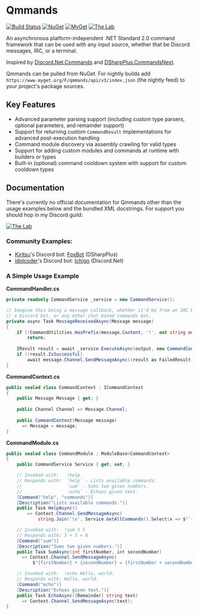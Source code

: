 # Qmmands
[![Build Status](https://img.shields.io/appveyor/ci/Quahu/qmmands.svg?style=flat-square)](https://ci.appveyor.com/project/Quahu/qmmands)
[![NuGet](https://img.shields.io/nuget/v/Qmmands.svg?style=flat-square)](https://www.nuget.org/packages/Qmmands/)
[![MyGet](https://img.shields.io/myget/qmmands/vpre/Qmmands.svg?style=flat-square&label=myget)](https://www.myget.org/gallery/qmmands)
[![The Lab](https://img.shields.io/discord/416256456505950215.svg?style=flat-square&label=discord)](https://discord.gg/eUMSXGZ)  

An asynchronous platform-independent .NET Standard 2.0 command framework that can be used with any input source, whether that be Discord messages, IRC, or a terminal. 

Inspired by [Discord.Net.Commands](https://github.com/RogueException/Discord.Net/tree/dev/src/Discord.Net.Commands) and [DSharpPlus.CommandsNext](https://github.com/DSharpPlus/DSharpPlus/tree/master/DSharpPlus.CommandsNext).

Qmmands can be pulled from NuGet. For nightly builds add `https://www.myget.org/F/qmmands/api/v3/index.json` (the nightly feed) to your project's package sources.

## Key Features
- Advanced parameter parsing support (including custom type parsers, optional parameters, and remainder support)
- Support for returning custom `CommandResult` implementations for advanced post-execution handling
- Command module discovery via assembly crawling for valid types
- Support for adding custom modules and commands at runtime with builders or types
- Built-in (optional) command cooldown system with support for custom cooldown types


## Documentation
There's currently no official documentation for Qmmands other than the usage examples below and the bundled XML docstrings. For support you should hop in my Discord guild:

[![The Lab](https://discordapp.com/api/guilds/416256456505950215/embed.png?style=banner2)](https://discord.gg/eUMSXGZ)


### Community Examples:
* [Kiritsu](https://github.com/Kiritsu)'s Discord bot: [FoxBot](https://github.com/Kiritsu/FoxBot) (DSharpPlus)
* [idolcoder](https://github.com/idolcoder)'s Discord bot: [Ichigo](https://github.com/idolcoder/Ichigo) (Discord.Net)

### A Simple Usage Example
**CommandHandler.cs**
```cs
private readonly CommandService _service = new CommandService();

// Imagine this being a message callback, whether it'd be from an IRC bot,
// a Discord bot, or any other chat based commands bot.
private async Task MessageReceivedAsync(Message message)
{
    if (!CommandUtilities.HasPrefix(message.Content, '!', out string output))
        return;
        
    IResult result = await _service.ExecuteAsync(output, new CommandContext(message));
    if (!result.IsSuccessful)
        await message.Channel.SendMessageAsync((result as FailedResult).Reason); 
}
```
**CommandContext.cs**
```cs
public sealed class CommandContext : ICommandContext
{
    public Message Message { get; }
    
    public Channel Channel => Message.Channel;
  
    public CommandContext(Message message)
      => Message = message;
}
```
**CommandModule.cs**
```cs
public sealed class CommandModule : ModuleBase<CommandContext>
{
    public CommandService Service { get; set; }

    // Invoked with:   !help
    // Responds with:  `help` - Lists available commands.
    //                 `sum` - Sums two given numbers.
    //                 `echo` - Echoes given text.
    [Command("help", "commands")]
    [Description("Lists available commands.")]
    public Task HelpAsync()
        => Context.Channel.SendMessageAsync(
            string.Join('\n', Service.GetAllCommands().Select(x => $"`{x.Name}` - {x.Description}")));

    // Invoked with:  !sum 3 5
    // Responds with: 3 + 5 = 8
    [Command("sum")]
    [Description("Sums two given numbers.")]
    public Task SumAsync(int firstNumber, int secondNumber)
      => Context.Channel.SendMessageAsync(
          $"{firstNumber} + {secondNumber} = {firstNumber + secondNumber}");

    // Invoked with:  !echo Hello, world.
    // Responds with: Hello, world.
    [Command("echo")]
    [Description("Echoes given text.")]
    public Task EchoAsync([Remainder] string text)
      => Context.Channel.SendMessageAsync(text);
}
```
